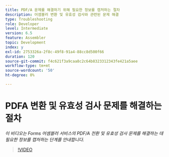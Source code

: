 ```yaml
---
title: PDF/A 문제를 해결하기 위해 필요한 정보를 캡처하는 절차
description: 어셈블러 변환 및 유효성 검사와 관련된 문제 해결
type: Troubleshooting
role: Developer
level: Intermediate
version: 6.5
feature: Assembler
topic: Development
index: y
exl-id: 2753326a-2f8c-49f8-91a4-88cc8d500f66
duration: 120
source-git-commit: f4c621f3a9caa8c2c64b8323312343fe421a5aee
workflow-type: tm+mt
source-wordcount: '50'
ht-degree: 0%

---
```


# PDFA 변환 및 유효성 검사 문제를 해결하는 절차

*이 비디오는 Forms 어셈블러 서비스의 PDF/A 전환 및 유효성 검사 문제를 해결하는 데 필요한 정보를 캡처하는 단계를 안내합니다.*

>[!VIDEO](https://video.tv.adobe.com/v/335518?quality=12&learn=on)
